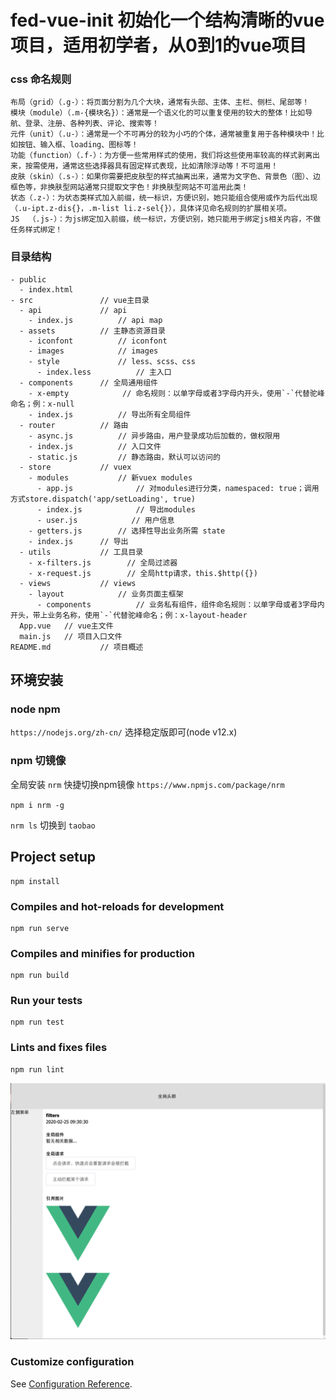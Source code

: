 # fed-vue-init 初始化一个结构清晰的vue项目，适用初学者，从0到1的vue项目
### css 命名规则
```
布局（grid）（.g-）：将页面分割为几个大块，通常有头部、主体、主栏、侧栏、尾部等！
模块（module）（.m-{模块名}）：通常是一个语义化的可以重复使用的较大的整体！比如导航、登录、注册、各种列表、评论、搜索等！
元件（unit）（.u-）：通常是一个不可再分的较为小巧的个体，通常被重复用于各种模块中！比如按钮、输入框、loading、图标等！
功能（function）（.f-）：为方便一些常用样式的使用，我们将这些使用率较高的样式剥离出来，按需使用，通常这些选择器具有固定样式表现，比如清除浮动等！不可滥用！
皮肤（skin）（.s-）：如果你需要把皮肤型的样式抽离出来，通常为文字色、背景色（图）、边框色等，非换肤型网站通常只提取文字色！非换肤型网站不可滥用此类！
状态（.z-）：为状态类样式加入前缀，统一标识，方便识别，她只能组合使用或作为后代出现（.u-ipt.z-dis{}，.m-list li.z-sel{}），具体详见命名规则的扩展相关项。
JS  （.js-）：为js绑定加入前缀，统一标识，方便识别，她只能用于绑定js相关内容，不做任务样式绑定！
```

### 目录结构
```
- public            
  - index.html
- src               // vue主目录
  - api             // api
    - index.js          // api map
  - assets          // 主静态资源目录
    - iconfont          // iconfont
    - images            // images
    - style             // less、scss、css
      - index.less          // 主入口
  - components      // 全局通用组件
    - x-empty            // 命名规则：以单字母或者3字母内开头，使用`-`代替驼峰命名；例：x-null
    - index.js          // 导出所有全局组件
  - router          // 路由
    - async.js          // 异步路由，用户登录成功后加载的，做权限用
    - index.js          // 入口文件
    - static.js         // 静态路由，默认可以访问的 
  - store           // vuex
    - modules           // 新vuex modules
      - app.js              // 对modules进行分类，namespaced: true；调用方式store.dispatch('app/setLoading', true)
      - index.js            // 导出modules
      - user.js            // 用户信息
    - getters.js        // 选择性导出业务所需 state
    - index.js      // 导出
  - utils           // 工具目录
    - x-filters.js        // 全局过滤器
    - x-request.js        // 全局http请求，this.$http({})
  - views           // views
    - layout            // 业务页面主框架
      - components          // 业务私有组件，组件命名规则：以单字母或者3字母内开头，带上业务名称，使用`-`代替驼峰命名；例：x-layout-header
  App.vue   // vue主文件
  main.js   // 项目入口文件
README.md           // 项目概述
```

## 环境安装

### node npm 
`https://nodejs.org/zh-cn/` 选择稳定版即可(node v12.x)

### npm 切镜像
全局安装 `nrm` 快捷切换npm镜像 `https://www.npmjs.com/package/nrm`

`npm i nrm -g`

`nrm ls` 切换到 `taobao`


## Project setup
```
npm install
```

### Compiles and hot-reloads for development
```
npm run serve
```

### Compiles and minifies for production
```
npm run build
```

### Run your tests
```
npm run test
```

### Lints and fixes files
```
npm run lint
```

<img src='WechatIMG258.png'>

### Customize configuration
See [Configuration Reference](https://cli.vuejs.org/config/).
